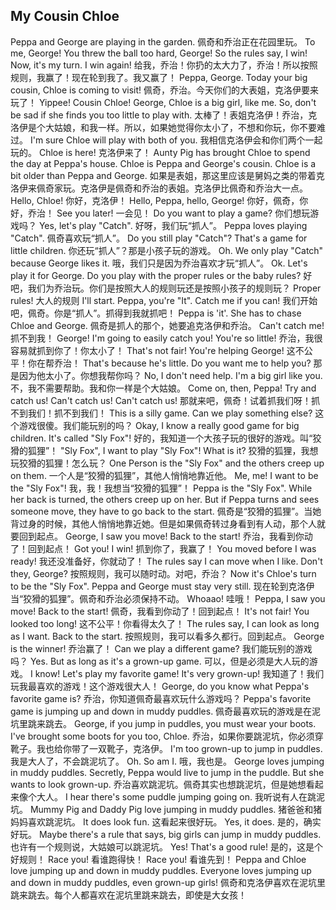 ## My Cousin Chloe

Peppa and George are playing in the garden.
佩奇和乔治正在花园里玩。
To me, George! You threw the ball too hard, George! So the rules say, I win! Now, it's my turn. I win again!
给我，乔治！你扔的太大力了，乔治！所以按照规则，我赢了！现在轮到我了。我又赢了！
Peppa, George. Today your big cousin, Chloe is coming to visit!
佩奇，乔治。今天你们的大表姐，克洛伊要来玩了！
Yippee! Cousin Chloe! George, Chloe is a big girl, like me. So, don't be sad if she finds you too little to play with.
太棒了！表姐克洛伊！乔治，克洛伊是个大姑娘，和我一样。所以，如果她觉得你太小了，不想和你玩，你不要难过。
I'm sure Chloe will play with both of you.
我相信克洛伊会和你们两个一起玩的。
Chloe is here!
克洛伊来了！
Aunty Pig has brought Chloe to spend the day at Peppa's house. Chloe is Peppa and George's cousin. Chloe is a bit older than Peppa and George.
如果是表姐，那这里应该是舅妈之类的带着克洛伊来佩奇家玩。克洛伊是佩奇和乔治的表姐。克洛伊比佩奇和乔治大一点。
Hello, Chloe!
你好，克洛伊！
Hello, Peppa, hello, George!
你好，佩奇，你好，乔治！
See you later!
一会见！
Do you want to play a game?
你们想玩游戏吗？
Yes, let's play "Catch".
好呀，我们玩“抓人”。
Peppa loves playing "Catch".
佩奇喜欢玩“抓人”。
Do you still play "Catch"? That's a game for little children.
你还玩“抓人”？那是小孩子玩的游戏。
Oh. We only play "Catch" because George likes it.
哦，我们只是因为乔治喜欢才玩“抓人”。
Ok. Let's play it for George. Do you play with the proper rules or the baby rules?
好吧，我们为乔治玩。你们是按照大人的规则玩还是按照小孩子的规则玩？
Proper rules!
大人的规则
I'll start. Peppa, you're "It". Catch me if you can!
我们开始吧，佩奇。你是“抓人”。抓得到我就抓吧！
Peppa is 'it'. She has to chase Chloe and George.
佩奇是抓人的那个，她要追克洛伊和乔治。
Can't catch me!
抓不到我！
George! I'm going to easily catch you! You're so little!
乔治，我很容易就抓到你了！你太小了！
That's not fair! You're helping George!
这不公平！你在帮乔治！
That's because he's little. Do you want me to help you?
那是因为他太小了。你想我帮你吗？
No, I don't need help. I'm a big girl like you.
不，我不需要帮助。我和你一样是个大姑娘。
Come on, then, Peppa! Try and catch us! Can't catch us! Can't catch us!
那就来吧，佩奇！试着抓我们呀！抓不到我们！抓不到我们！
This is a silly game. Can we play something else?
这个游戏很傻。我们能玩别的吗？
Okay, I know a really good game for big children. It's called "Sly Fox"!
好的，我知道一个大孩子玩的很好的游戏。叫“狡猾的狐狸”！
"Sly Fox", I want to play "Sly Fox"! What is it?
狡猾的狐狸，我想玩狡猾的狐狸！怎么玩？
One Person is the "Sly Fox" and the others creep up on them.
一个人是“狡猾的狐狸”，其他人悄悄地靠近他。
Me, me! I want to be the "Sly Fox"!
我，我！我想当“狡猾的狐狸”！
Peppa is the "Sly Fox". While her back is turned, the others creep up on her. But if Peppa turns and sees someone move, they have to go back to the start.
佩奇是“狡猾的狐狸”。当她背过身的时候，其他人悄悄地靠近她。但是如果佩奇转过身看到有人动，那个人就要回到起点。
George, I saw you move! Back to the start!
乔治，我看到你动了！回到起点！
Got you! I win!
抓到你了，我赢了！
You moved before I was ready!
我还没准备好，你就动了！
The rules say I can move when I like. Don't they, George?
按照规则，我可以随时动。对吧，乔治？
Now it's Chloe's turn to be the "Sly Fox". Peppa and George must stay very still.
现在轮到克洛伊当“狡猾的狐狸”。佩奇和乔治必须保持不动。
Whoaao!
哇哦！
Peppa, I saw you move! Back to the start!
佩奇，我看到你动了！回到起点！
It's not fair! You looked too long!
这不公平！你看得太久了！
The rules say, I can look as long as I want. Back to the start.
按照规则，我可以看多久都行。回到起点。
George is the winner!
乔治赢了！
Can we play a different game?
我们能玩别的游戏吗？
Yes. But as long as it's a grown-up game.
可以，但是必须是大人玩的游戏。
I know! Let's play my favorite game! It's very grown-up!
我知道了！我们玩我最喜欢的游戏！这个游戏很大人！
George, do you know what Peppa's favorite game is?
乔治，你知道佩奇最喜欢玩什么游戏吗？
Peppa's favorite game is jumping up and down in muddy puddles.
佩奇最喜欢玩的游戏是在泥坑里跳来跳去。
George, if you jump in puddles, you must wear your boots. I've brought some boots for you too, Chloe.
乔治，如果你要跳泥坑，你必须穿靴子。我也给你带了一双靴子，克洛伊。
I'm too grown-up to jump in puddles.
我是大人了，不会跳泥坑了。
Oh. So am I.
哦，我也是。
George loves jumping in muddy puddles. Secretly, Peppa would live to jump in the puddle. But she wants to look grown-up.
乔治喜欢跳泥坑。佩奇其实也想跳泥坑，但是她想看起来像个大人。
I hear there's some puddle jumping going on.
我听说有人在跳泥坑。
Mummy Pig and Daddy Pig love jumping in muddy puddles.
猪爸爸和猪妈妈喜欢跳泥坑。
It does look fun.
这看起来很好玩。
Yes, it does.
是的，确实好玩。
Maybe there's a rule that says, big girls can jump in muddy puddles.
也许有一个规则说，大姑娘可以跳泥坑。
Yes! That's a good rule!
是的，这是个好规则！
Race you!
看谁跑得快！
Race you!
看谁先到！
Peppa and Chloe love jumping up and down in muddy puddles. Everyone loves jumping up and down in muddy puddles, even grown-up girls!
佩奇和克洛伊喜欢在泥坑里跳来跳去。每个人都喜欢在泥坑里跳来跳去，即使是大女孩！
